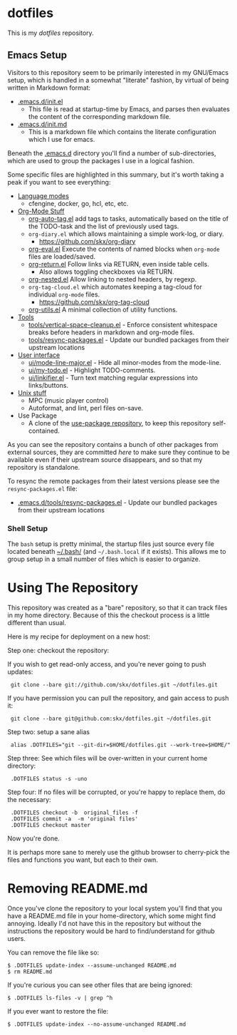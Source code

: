 # dotfiles

This is my _dotfiles_ repository.



## Emacs Setup

Visitors to this repository seem to be primarily interested in my GNU/Emacs setup, which is handled in a somewhat "literate" fashion, by virtual of being written in Markdown format:

* [.emacs.d/init.el](.emacs.d/init.el)
  * This file is read at startup-time by Emacs, and parses then evaluates the content of the corresponding markdown file.
* [.emacs.d/init.md](.emacs.d/init.md)
  * This is a markdown file which contains the literate configuration which I use for emacs.

Beneath the [.emacs.d](.emacs.d) directory you'll find a number of sub-directories, which are used to group the packages I use in a logical fashion.

Some specific files are highlighted in this summary, but it's worth taking a peak if you want to see everything:

* [Language modes](.emacs.d/lang/)
  * cfengine, docker, go, hcl, etc, etc.
* [Org-Mode Stuff](.emacs.d/org)
  * [org-auto-tag.el](.emacs.d/org/org-auto-tag.el) add tags to tasks, automatically based on the title of the TODO-task and the list of previously used tags.
  * `org-diary.el` which allows maintaining a simple work-log, or diary.
     * https://github.com/skx/org-diary
  * [org-eval.el](.emacs.d/org/org-eval.el) Execute the contents of named blocks when `org-mode` files are loaded/saved.
  * [org-return.el](.emacs.d/org/org-return.el) Follow links via RETURN, even inside table cells.
    * Also allows toggling checkboxes via RETURN.
  * [org-nested.el](.emacs.d/org/org-nested.el) Allow linking to nested headers, by regexp.
  * `org-tag-cloud.el` which automates keeping a tag-cloud for individual `org-mode` files.
     * https://github.com/skx/org-tag-cloud
  * [org-utils.el](.emacs.d/org/org-utils.el) A minimal collection of utility functions.
* [Tools](.emacs.d/tools)
  * [tools/vertical-space-cleanup.el](.emacs.d/tools/vertical-space-cleanup.el) - Enforce consistent whitespace breaks before headers in markdown and org-mode files.
  * [tools/resync-packages.el](.emacs.d/tools/resync-packages.el) - Update our bundled packages from their upstream locations
* [User interface](.emacs.d/ui)
  * [ui/mode-line-major.el](.emacs.d/ui/mode-line-major.el) - Hide all minor-modes from the mode-line.
  * [ui/my-todo.el](.emacs.d/ui/my-todo.el) - Highlight TODO-comments.
  * [ui/linkifier.el](.emacs.d/ui/linkifier.el) - Turn text matching regular expressions into links/buttons.
* [Unix stuff](.emacs.d/unix)
  * MPC (music player control)
  * Autoformat, and lint, perl files on-save.
* Use Package
  * A clone of the [use-package repository](https://github.com/jwiegley/use-package), to keep this repository self-contained.

As you can see the repository contains a bunch of other packages from external sources, they are committed _here_ to make sure they continue to be available even if their upstream source disappears, and so that my repository is standalone.

To resync the remote packages from their latest versions please see the `resync-packages.el` file:

* [.emacs.d/tools/resync-packages.el](.emacs.d/tools/resync-packages.el) - Update our bundled packages from their upstream locations


### Shell Setup

The `bash` setup is pretty minimal, the startup files just source every file located beneath [~/.bash/](.bash/) (and `~/.bash.local` if it exists).  This allows me to group setup in a small number of files which is easier to organize.




# Using The Repository

This repository was created as a "bare" repository, so that it can track files in my home directory.  Because of this the checkout process is a little different than usual.

Here is my recipe for deployment on a new host:

Step one: checkout the repository:

If you wish to get read-only access, and you're never going to push updates:

     git clone --bare git://github.com/skx/dotfiles.git ~/dotfiles.git

If you have permission you can pull the repository, and gain access to push it:

     git clone --bare git@github.com:skx/dotfiles.git ~/dotfiles.git

Step two: setup a sane alias

     alias .DOTFILES="git --git-dir=$HOME/dotfiles.git --work-tree=$HOME/"

Step three: See which files will be over-written in your current home directory:

     .DOTFILES status -s -uno

Step four:  If no files will be corrupted, or you're happy to replace them, do the necessary:

     .DOTFILES checkout -b  original_files -f
     .DOTFILES commit -a  -m 'original files'
     .DOTFILES checkout master

Now you're done.

It is perhaps more sane to merely use the github browser to cherry-pick the files and functions you want, but each to their own.




# Removing README.md

Once you've clone the repository to your local system you'll find that you have a README.md file in your home-directory, which some might find annoying.  Ideally I'd not have this in the repository but without the instructions the repository would be hard to find/understand for github users.

You can remove the file like so:

    $ .DOTFILES update-index --assume-unchanged README.md
    $ rm README.md

If you're curious you can see other files that are being ignored:

    $ .DOTFILES ls-files -v | grep ^h

If you ever want to restore the file:

    $ .DOTFILES update-index --no-assume-unchanged README.md
